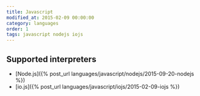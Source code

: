 ```yaml
---
title: Javascript
modified_at: 2015-02-09 00:00:00
category: languages
order: 1
tags: javascript nodejs iojs
---
```


## Supported interpreters

* [Node.js]({% post_url languages/javascript/nodejs/2015-09-20-nodejs %})
* [io.js]({% post_url languages/javascript/iojs/2015-02-09-iojs %})
